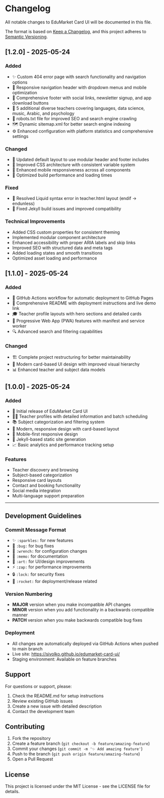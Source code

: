 # Changelog

All notable changes to EduMarket Card UI will be documented in this file.

The format is based on [Keep a Changelog](https://keepachangelog.com/en/1.0.0/),
and this project adheres to [Semantic Versioning](https://semver.org/spec/v2.0.0.html).

## [1.2.0] - 2025-05-24

### Added
- ✨ Custom 404 error page with search functionality and navigation options
- 🔧 Responsive navigation header with dropdown menus and mobile optimization
- 🦶 Comprehensive footer with social links, newsletter signup, and app download buttons
- 👥 5 additional diverse teachers covering languages, data science, music, Arabic, and psychology
- 🤖 robots.txt file for improved SEO and search engine crawling
- 🗺️ Dynamic sitemap.xml for better search engine indexing
- ⚙️ Enhanced configuration with platform statistics and comprehensive settings

### Changed
- 🔄 Updated default layout to use modular header and footer includes
- 🎨 Improved CSS architecture with consistent variable system
- 📱 Enhanced mobile responsiveness across all components
- 🚀 Optimized build performance and loading times

### Fixed
- 🐛 Resolved Liquid syntax error in teacher.html layout (endif → endunless)
- 🔧 Fixed Jekyll build issues and improved compatibility

### Technical Improvements
- Added CSS custom properties for consistent theming
- Implemented modular component architecture
- Enhanced accessibility with proper ARIA labels and skip links
- Improved SEO with structured data and meta tags
- Added loading states and smooth transitions
- Optimized asset loading and performance

## [1.1.0] - 2025-05-24

### Added
- 🚀 GitHub Actions workflow for automatic deployment to GitHub Pages
- 📝 Comprehensive README with deployment instructions and live demo link
- 🎓 Teacher profile layouts with hero sections and detailed cards
- 📱 Progressive Web App (PWA) features with manifest and service worker
- 🔍 Advanced search and filtering capabilities

### Changed
- 🏗️ Complete project restructuring for better maintainability
- 🎨 Modern card-based UI design with improved visual hierarchy
- 📊 Enhanced teacher and subject data models

## [1.0.0] - 2025-05-24

### Added
- 🎯 Initial release of EduMarket Card UI
- 👨‍🏫 Teacher profiles with detailed information and batch scheduling
- 📚 Subject categorization and filtering system
- 🎨 Modern, responsive design with card-based layout
- 📱 Mobile-first responsive design
- 🔄 Jekyll-based static site generation
- 📈 Basic analytics and performance tracking setup

### Features
- Teacher discovery and browsing
- Subject-based categorization
- Responsive card layouts
- Contact and booking functionality
- Social media integration
- Multi-language support preparation

---

## Development Guidelines

### Commit Message Format
- ✨ `:sparkles:` for new features
- 🐛 `:bug:` for bug fixes
- 🔧 `:wrench:` for configuration changes
- 📝 `:memo:` for documentation
- 🎨 `:art:` for UI/design improvements
- ⚡ `:zap:` for performance improvements
- 🔒 `:lock:` for security fixes
- 🚀 `:rocket:` for deployment/release related

### Version Numbering
- **MAJOR** version when you make incompatible API changes
- **MINOR** version when you add functionality in a backwards compatible manner
- **PATCH** version when you make backwards compatible bug fixes

### Deployment
- All changes are automatically deployed via GitHub Actions when pushed to main branch
- Live site: https://sivolko.github.io/edumarket-card-ui/
- Staging environment: Available on feature branches

## Support

For questions or support, please:
1. Check the README.md for setup instructions
2. Review existing GitHub issues
3. Create a new issue with detailed description
4. Contact the development team

## Contributing

1. Fork the repository
2. Create a feature branch (`git checkout -b feature/amazing-feature`)
3. Commit your changes (`git commit -m '✨ Add amazing feature'`)
4. Push to the branch (`git push origin feature/amazing-feature`)
5. Open a Pull Request

## License

This project is licensed under the MIT License - see the LICENSE file for details.